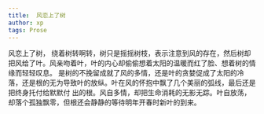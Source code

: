 ```yaml
---
title:  风恋上了树
author: xp
tags: Prose
---
```

风恋上了树， 绕着树转啊转，树只是摇摇树枝，表示注意到风的存在，然后树却把风给了叶。风亲吻着叶，叶的内心却偷偷想着太阳的温暖而红了脸、想着树的情缘而轻轻叹息。 是树的不挽留成就了风的多情，还是叶的贪婪促成了太阳的冷落，还是根的无为导致叶的放纵。叶在风的怀抱中飘了几个美丽的弧线，最后还是把终身托付给默默付 出的根。风自多情，却把生命消耗的无影无踪。叶自放荡，却落个孤独飘零，但根还会静静的等待明年开春时新叶的到来。
